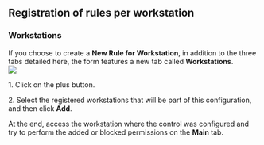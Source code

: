 ## Registration of rules per workstation

### Workstations

If you choose to create a **New Rule for Workstation**, in addition to the three tabs detailed here, the form features a new tab called **Workstations**.  
![](https://cdn.document360.io/5a1d58df-64ce-42a2-8b23-688477d32f33/Images/Documentation/image-1670874655081.png)

1\. Click on the plus button.

2\. Select the registered workstations that will be part of this configuration, and then click **Add**.

At the end, access the workstation where the control was configured and try to perform the added or blocked permissions on the **Main** tab.

